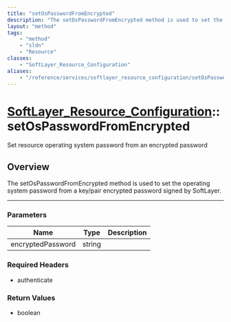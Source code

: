 ```yaml
---
title: "setOsPasswordFromEncrypted"
description: "The setOsPasswordFromEncrypted method is used to set the operating system password from a key/pair encrypted password si... "
layout: "method"
tags:
    - "method"
    - "sldn"
    - "Resource"
classes:
    - "SoftLayer_Resource_Configuration"
aliases:
    - "/reference/services/softlayer_resource_configuration/setOsPasswordFromEncrypted"
---
```

# [SoftLayer_Resource_Configuration](/reference/services/SoftLayer_Resource_Configuration)::setOsPasswordFromEncrypted


Set resource operating system password from an encrypted password


## Overview 
The setOsPasswordFromEncrypted method is used to set the operating system password from a key/pair encrypted password signed by SoftLayer. 

-----

### Parameters 
|Name | Type | Description |
| --- | --- | --- |
|encryptedPassword| string| |


### Required Headers
* authenticate


### Return Values
* boolean




